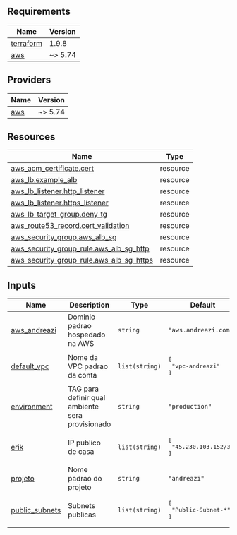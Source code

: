 <!-- BEGIN_TF_DOCS -->
## Requirements

| Name | Version |
|------|---------|
| <a name="requirement_terraform"></a> [terraform](#requirement\_terraform) | 1.9.8 |
| <a name="requirement_aws"></a> [aws](#requirement\_aws) | ~> 5.74 |

## Providers

| Name | Version |
|------|---------|
| <a name="provider_aws"></a> [aws](#provider\_aws) | ~> 5.74 |

## Resources

| Name | Type |
|------|------|
| [aws_acm_certificate.cert](https://registry.terraform.io/providers/hashicorp/aws/latest/docs/resources/acm_certificate) | resource |
| [aws_lb.example_alb](https://registry.terraform.io/providers/hashicorp/aws/latest/docs/resources/lb) | resource |
| [aws_lb_listener.http_listener](https://registry.terraform.io/providers/hashicorp/aws/latest/docs/resources/lb_listener) | resource |
| [aws_lb_listener.https_listener](https://registry.terraform.io/providers/hashicorp/aws/latest/docs/resources/lb_listener) | resource |
| [aws_lb_target_group.deny_tg](https://registry.terraform.io/providers/hashicorp/aws/latest/docs/resources/lb_target_group) | resource |
| [aws_route53_record.cert_validation](https://registry.terraform.io/providers/hashicorp/aws/latest/docs/resources/route53_record) | resource |
| [aws_security_group.aws_alb_sg](https://registry.terraform.io/providers/hashicorp/aws/latest/docs/resources/security_group) | resource |
| [aws_security_group_rule.aws_alb_sg_http](https://registry.terraform.io/providers/hashicorp/aws/latest/docs/resources/security_group_rule) | resource |
| [aws_security_group_rule.aws_alb_sg_https](https://registry.terraform.io/providers/hashicorp/aws/latest/docs/resources/security_group_rule) | resource |

## Inputs

| Name | Description | Type | Default | Required |
|------|-------------|------|---------|:--------:|
| <a name="input_aws_andreazi"></a> [aws\_andreazi](#input\_aws\_andreazi) | Dominio padrao hospedado na AWS | `string` | `"aws.andreazi.com"` | no |
| <a name="input_default_vpc"></a> [default\_vpc](#input\_default\_vpc) | Nome da VPC padrao da conta | `list(string)` | <pre>[<br/>  "vpc-andreazi"<br/>]</pre> | no |
| <a name="input_environment"></a> [environment](#input\_environment) | TAG para definir qual ambiente sera provisionado | `string` | `"production"` | no |
| <a name="input_erik"></a> [erik](#input\_erik) | IP publico de casa | `list(string)` | <pre>[<br/>  "45.230.103.152/32"<br/>]</pre> | no |
| <a name="input_projeto"></a> [projeto](#input\_projeto) | Nome padrao do projeto | `string` | `"andreazi"` | no |
| <a name="input_public_subnets"></a> [public\_subnets](#input\_public\_subnets) | Subnets publicas | `list(string)` | <pre>[<br/>  "Public-Subnet-*"<br/>]</pre> | no |
<!-- END_TF_DOCS -->